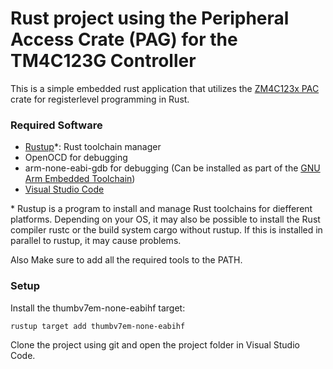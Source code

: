 # Rust project using the Peripheral Access Crate (PAG) for the TM4C123G Controller

This is a simple embedded rust application that utilizes the
[ZM4C123x PAC](https://crates.io/crates/tm4c123x) crate for registerlevel programming in Rust.

### Required Software
- [Rustup](https://www.rust-lang.org/tools/install)*: Rust toolchain manager
- OpenOCD for debugging
- arm-none-eabi-gdb for debugging (Can be installed as part of the [GNU Arm Embedded Toolchain](https://developer.arm.com/tools-and-software/open-source-software/developer-tools/gnu-toolchain/gnu-rm/downloads))
- [Visual Studio Code](https://code.visualstudio.com/)

\* Rustup is a program to install and manage Rust toolchains for diefferent platforms. Depending on your OS, it may also be possible to install the Rust compiler rustc or the build system cargo without rustup. If this is installed in parallel to rustup, it may cause problems.

Also Make sure to add all the required tools to the PATH.

### Setup
Install the thumbv7em-none-eabihf target:
```
rustup target add thumbv7em-none-eabihf
```
Clone the project using git and open the project folder in Visual Studio Code.

